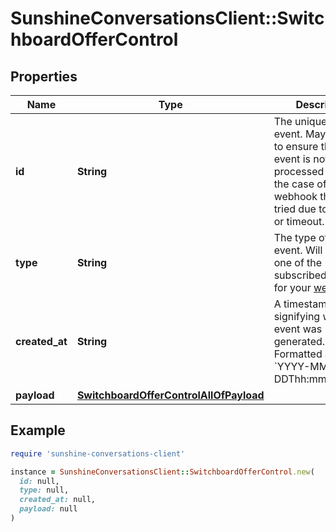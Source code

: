 # SunshineConversationsClient::SwitchboardOfferControl

## Properties

| Name | Type | Description | Notes |
| ---- | ---- | ----------- | ----- |
| **id** | **String** | The unique ID of the event. May be used to ensure that an event is not processed twice in the case of a webhook that is re-tried due to an error or timeout. | [optional] |
| **type** | **String** | The type of the event. Will match one of the subscribed triggers for your [webhook](#operation/CreateWebhook). | [optional] |
| **created_at** | **String** | A timestamp signifying when the event was generated. Formatted as &#x60;YYYY-MM-DDThh:mm:ss.SSSZ&#x60;. | [optional] |
| **payload** | [**SwitchboardOfferControlAllOfPayload**](SwitchboardOfferControlAllOfPayload.md) |  | [optional] |

## Example

```ruby
require 'sunshine-conversations-client'

instance = SunshineConversationsClient::SwitchboardOfferControl.new(
  id: null,
  type: null,
  created_at: null,
  payload: null
)
```

